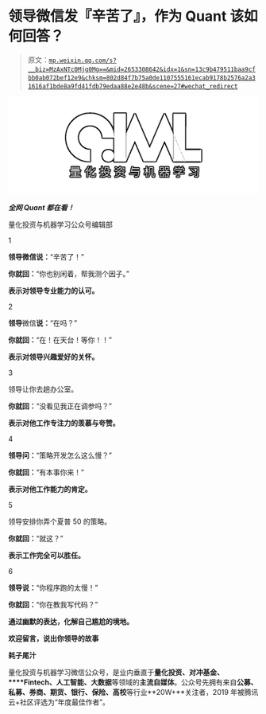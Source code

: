 # 领导微信发『辛苦了』，作为 Quant 该如何回答？

> 原文：[`mp.weixin.qq.com/s?__biz=MzAxNTc0Mjg0Mg==&mid=2653308642&idx=1&sn=13c9b479511baa9cfbb0ab072bef12e9&chksm=802d84f7b75a0de1107555161ecab9178b2576a2a31616af1bde8a9fd41fdb79edaa88e2e48b&scene=27#wechat_redirect`](http://mp.weixin.qq.com/s?__biz=MzAxNTc0Mjg0Mg==&mid=2653308642&idx=1&sn=13c9b479511baa9cfbb0ab072bef12e9&chksm=802d84f7b75a0de1107555161ecab9178b2576a2a31616af1bde8a9fd41fdb79edaa88e2e48b&scene=27#wechat_redirect)

![](img/5f7e444cbd0879522a8a640b9a701dd5.png)

***全网 Quant 都在看！***

量化投资与机器学习公众号编辑部

1

**领导微信说：**“辛苦了！”  

**你就回：**“你也别闲着，帮我测个因子。”

**表示对领导专业能力的认可。**

2

**领导**微信**说：**“在吗？”

**你就回：**“在！在天台！等你！！” 

**表示对领导兴趣爱好的关怀。**

3

领导让你去趟办公室。  

**你就回：**“没看见我正在调参吗？”

**表示对他工作专注力的羡慕与夸赞。**

4

**领导问：**“策略开发怎么这么慢？”

**你就回：**“有本事你来！”

**表示对他工作能力的肯定。**

5

领导安排你弄个夏普 50 的策略。  

**你就回：**“就这？” 

**表示工作完全可以胜任。**

6

**领导说：**“你程序跑的太慢！”

**你就回：**“你在教我写代码？”

**通过幽默的表达，化解自己尴尬的境地。**

**欢迎留言，说出你领导的故事**

**耗子尾汁**

量化投资与机器学习微信公众号，是业内垂直于**量化投资、对冲基金、****Fintech、人工智能、大数据**等领域的**主流自媒体**。公众号先拥有来自**公募、私募、券商、期货、银行、保险、高校**等行业**20W+**关注者，2019 年被腾讯云+社区评选为“年度最佳作者”。